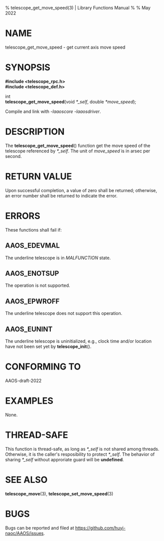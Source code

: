 % telescope_get_move_speed(3) | Library Functions Manual
%
% May 2022

NAME
====

telescope_get_move_speed - get current axis move speed

SYNOPSIS
========

**#include <telescope_rpc.h>**  
**#include <telescope_def.h>**

int  
**telescope_get_move_speed**(void *\*\_self*, double *\*move_speed*);

Compile and link with *-laaoscore* *-laaosdriver*.

DESCRIPTION
===========

The **telescope_get_move_speed**() function get the move speed of the telescope referenced by *\*\_self*. The unit of *move_speed* is in arsec per second.

RETURN VALUE
============

Upon successful completion, a value of zero shall be returned; otherwise, an error number shall be returned to indicate the error.

ERRORS
======

These functions shall fail if:

AAOS_EDEVMAL
------------

The underline telescope is in *MALFUNCTION* state.

AAOS_ENOTSUP
------------

The operation is not supported.

AAOS_EPWROFF
------------

The underline telescope does not support this operation.

AAOS_EUNINT
-----------

The underline telescope is uninitialized, e.g., clock time and/or location have not been set yet by **telescope_init**().

CONFORMING TO
=============

AAOS-draft-2022

EXAMPLES
========

None.

THREAD-SAFE
===========

This function is thread-safe, as long as *\*\_self* is not shared among threads. Otherwise, it is the caller's resposibility to protect *\*\_self*. The behavior of sharing *\*\_self* without approriate guard will be **undefined**.

SEE ALSO
========

 **telescope_move**(3), **telescope_set_move_speed**(3)

BUGS
====

Bugs can be reported and filed at https://github.com/huyi-naoc/AAOS/issues.

